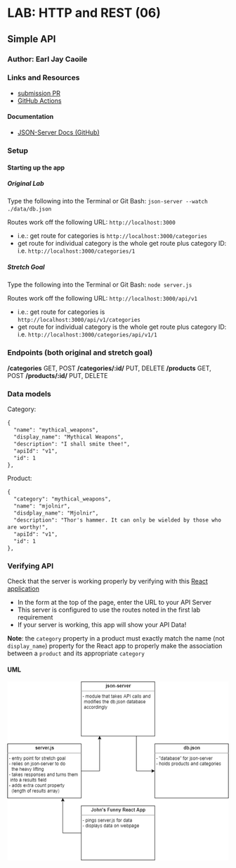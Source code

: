 # LAB: HTTP and REST (06)

## Simple API

### Author: Earl Jay Caoile

### Links and Resources

- [submission PR](https://github.com/earljay-caoile-401-advanced-javascript/simple-api/pull/1)
- [GitHub Actions](https://github.com/earljay-caoile-401-advanced-javascript/simple-api/actions)

#### Documentation

- [JSON-Server Docs (GitHub)](https://github.com/typicode/json-server)

### Setup

#### Starting up the app

##### Original Lab

Type the following into the Terminal or Git Bash: `json-server --watch ./data/db.json`

Routes work off the following URL: `http://localhost:3000`

- i.e.: get route for categories is `http://localhost:3000/categories`
- get route for individual category is the whole get route plus category ID: i.e. `http://localhost:3000/categories/1`

##### Stretch Goal

Type the following into the Terminal or Git Bash: `node server.js`

Routes work off the following URL: `http://localhost:3000/api/v1`

- i.e.: get route for categories is `http://localhost:3000/api/v1/categories`
- get route for individual category is the whole get route plus category ID: i.e. `http://localhost:3000/categories/api/v1/1`

### Endpoints (both original and stretch goal)

**/categories** GET, POST
**/categories/:id/** PUT, DELETE
**/products** GET, POST
**/products/:id/** PUT, DELETE

### Data models

Category:

```
{
  "name": "mythical_weapons",
  "display_name": "Mythical Weapons",
  "description": "I shall smite thee!",
  "apiId": "v1",
  "id": 1
},
```

Product:

```
{
  "category": "mythical_weapons",
  "name": "mjolnir",
  "disdplay_name": "Mjolnir",
  "description": "Thor's hammer. It can only be wielded by those who are worthy!",
  "apiId": "v1",
  "id": 1
},
```

### Verifying API

Check that the server is working properly by verifying with this [React application](https://w638oyk7o8.csb.app/)

- In the form at the top of the page, enter the URL to your API Server
- This server is configured to use the routes noted in the first lab requirement
- If your server is working, this app will show your API Data!

**Note**: the `category` property in a product must exactly match the name (not `display_name`) property for the React app to properly make the association between a `product` and its appropriate `category`

#### UML

![UML Image](lab-06-UML.png "uml diagram")
